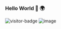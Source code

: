 ### Hello World 👋 🌍
![visitor-badge](https://visitor-badge.laobi.icu/badge?page_id=ivanikonomov.ivanikonomov.readme)
![image](ivanikonomov/ivanikonomov/blob/master/images/hello-world.jpg?raw=true)


